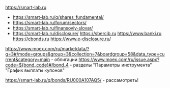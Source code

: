 https://smart-lab.ru
* https://smart-lab.ru/q/shares_fundamental/
* https://smart-lab.ru/forum/sectors/
* https://smart-lab.ru/finansoviy-slovar/
* https://smart-lab.ru/disclosure/
https://sbercib.ru
https://www.banki.ru
https://cbonds.ru
https://www.e-disclosure.ru/

https://www.moex.com/ru/marketdata/?g=3#/mode=groups&group=3&collection=7&boardgroup=58&data_type=current&category=main - облигации
https://www.moex.com/ru/issue.aspx?code=${bond_code}#/bond_4 - разделы "Параметры инструмента" "График выплаты купонов"



https://smart-lab.ru/q/bonds/RU000A107AQ5/ - рассамотреть!